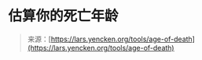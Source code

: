 <!--yml

category: 未分类

date: 2024-05-27 14:56:53

-->

# 估算你的死亡年龄

> 来源：[https://lars.yencken.org/tools/age-of-death](https://lars.yencken.org/tools/age-of-death)

<template data-dgst="BAILOUT_TO_CLIENT_SIDE_RENDERING"></template>
